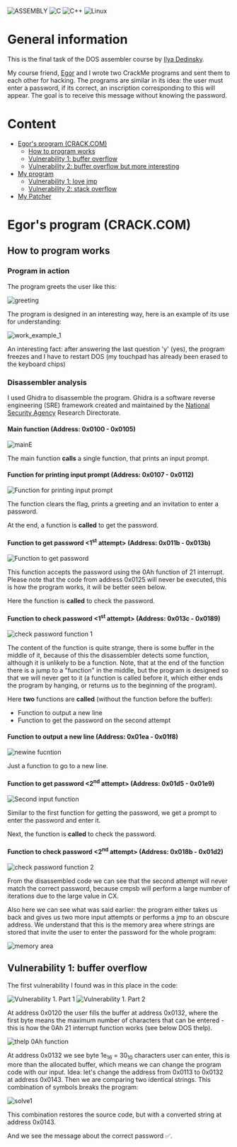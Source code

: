 ![ASSEMBLY](https://img.shields.io/badge/_-ASM-6E4C13.svg?style=for-the-badge)
![C](https://img.shields.io/badge/c-%2300599C.svg?style=for-the-badge&logo=c&logoColor=white)
![C++](https://img.shields.io/badge/c++-%2300599C.svg?style=for-the-badge&logo=c%2B%2B&logoColor=white)
![Linux](https://img.shields.io/badge/Linux-FCC624?style=for-the-badge&logo=linux&logoColor=black)

# General information

This is the final task of the DOS assembler course by [Ilya Dedinsky](https://github.com/ded32).

My course friend, [Egor](https://github.com/4Locker4) and I wrote two CrackMe programs and sent them to each other for hacking.
The programs are similar in its idea: the user must enter a password, if its correct, an inscription corresponding to this will appear. The goal is to receive this message without knowing the password.

# Content

- [Egor's program (CRACK.COM)](#Egor's-program-(CRACK.COM))
    - [How to program works](#How-to-program-works)         
    - [Vulnerability 1: buffer overflow](#Vulnerability-1:-buffer-overflow)
    - [Vulnerability 2: buffer overflow but more interesting](#Vulnerability-2:-buffer-overflow-but-more-interesting)
- [My program](#My-program)
    - [Vulnerability 1: love jmp](#Vulnerability-1:-love-jmp)
    - [Vulnerability 2: stack overflow](#Vulnerability-2:-stack-overflow)
- [My Patcher](#My-Patcher)

# Egor's program (CRACK.COM)

## How to program works

### Program in action

The program greets the user like this:

![greeting](imagesRDM/greeting.png)

The program is designed in an interesting way, here is an example of its use for understanding:

![work_example_1](imagesRDM/work_example_1.png)

An interesting fact: after answering the last question 'y' (yes), the program freezes and I have to restart DOS (my touchpad has already been erased to the keyboard chips)

### Disassembler analysis

I used Ghidra to disassemble the program. Ghidra is a software reverse engineering (SRE) framework created and maintained by the 
[National Security Agency](nsa) Research Directorate.

#### Main function (Address: 0x0100 - 0x0105)

![mainE](imagesRDM/main.png)

The main function **calls** a single function, that prints an input prompt.

#### Function for printing input prompt (Address: 0x0107 - 0x0112)

![Function for printing input prompt](imagesRDM/2func.png)

The function clears the flag, prints a greeting and an invitation to enter a password.

At the end, a function is **called** to get the password.

#### Function to get password <1<sup>st</sup> attempt> (Address: 0x011b - 0x013b)

![Function to get password](imagesRDM/inputfunc.png)

This function accepts the password using the 0Ah function of 21 interrupt. Please note that the code from address 0x0125 will never be executed, this is how the program works, it will be better seen below.

Here the function is **called** to check the password.

#### Function to check password <1<sup>st</sup> attempt> (Address: 0x013c - 0x0189)

![check password function 1](imagesRDM/checkfunc1try.png)

The content of the function is quite strange, there is some buffer in the middle of it, because of this the disassembler detects some function, although it is unlikely to be a function.
Note, that at the end of the function there is a jump to a "function" in the middle, but the program is designed so that we will never get to it (a function is called before it, which either ends the program by hanging, or returns us to the beginning of the program).

Here **two** functions are **called** (without the function before the buffer):
 - Function to output a new line
 - Function to get the password on the second attempt

#### Function to output a new line (Address: 0x01ea - 0x01f8)

![newine fucntion](imagesRDM/newline.png)

Just a function to go to a new line.

#### Function to get password <2<sup>nd</sup> attempt> (Address: 0x01d5 - 0x01e9)

![Second input function](imagesRDM/secondinput.png)

Similar to the first function for getting the password, we get a prompt to enter the password and enter it.

Next, the function is **called** to check the password.

#### Function to check password <2<sup>nd</sup> attempt> (Address: 0x018b - 0x01d2)

![check password function 2](imagesRDM/checkfunc2try.png)

From the disassembled code we can see that the second attempt will never match the correct password, because cmpsb will perform a large number of iterations due to the large value in CX.

Also here we can see what was said earlier: the program either takes us back and gives us two more input attempts or performs a jmp to an obscure address. 
We understand that this is the memory area where strings are stored that invite the user to enter the password for the whole program:

![memory area](imagesRDM/memoryarea.png)

## Vulnerability 1: buffer overflow

The first vulnerability I found was in this place in the code:

![Vulnerability 1. Part 1](imagesRDM/vuln1a.png)
![Vulnerability 1. Part 2](imagesRDM/vuln1b.png)

At address 0x0120 the user fills the buffer at address 0x0132, where the first byte means the maximum number of characters that can be entered - this is how the 0Ah 21 interrupt function works (see below DOS thelp). 

![thelp 0Ah function](imagesRDM/thelp0Ah.png)

At address 0x0132 we see byte 1e<sub>16</sub> = 30<sub>10</sub> characters user can enter, this is more than the allocated buffer, which means we can change the program code with our input. 
Idea: let's change the address from 0x0113 to 0x0132 at address 0x0143. Then we are comparing two identical strings. This combination of symbols breaks the program:

![solve1](imagesRDM/solve1.png)

This combination restores the source code, but with a converted string at address 0x0143. 

And we see the message about the correct password :white_check_mark:.


